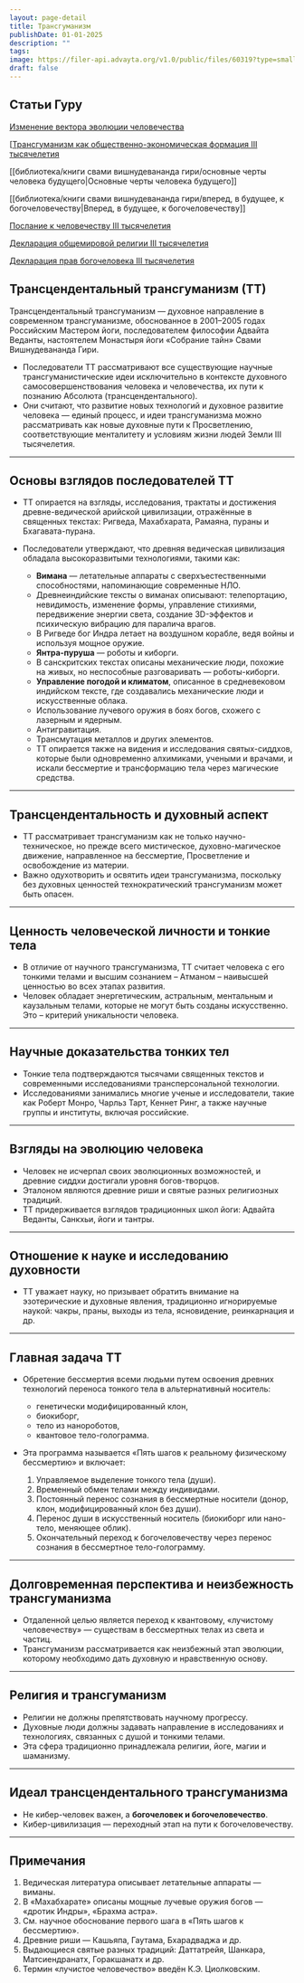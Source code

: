 ```yaml
---
layout: page-detail
title: Трансгуманизм
publishDate: 01-01-2025
description: ""
tags:
image: https://filer-api.advayta.org/v1.0/public/files/60319?type=small
draft: false
---
```


## Статьи Гуру
[Изменение вектора эволюции человечества](http://advayta.org/1677)

[[Трансгуманизм как общественно-экономическая формация III тысячелетия](http://advayta.org/1606)

[[библиотека/книги свами вишнудевананда гири/основные черты человека будущего|Основные черты человека будущего]]

[[библиотека/книги свами вишнудевананда гири/вперед, в будущее, к богочеловечеству|Вперед, в будущее, к богочеловечеству]]

[Послание к человечеству III тысячелетия](/1843)

[Декларация общемировой религии III тысячелетия](http://advayta.org/1681)

[Декларация прав богочеловека III тысячелетия](http://advayta.org/1682) 

## Трансцендентальный трансгуманизм (ТТ)

Трансцендентальный трансгуманизм — духовное направление в современном трансгуманизме, обоснованное в 2001–2005 годах Российским Мастером йоги, последователем философии Адвайта Веданты, настоятелем Монастыря йоги «Собрание тайн» Свами Вишнудевананда Гири.

- Последователи ТТ рассматривают все существующие научные трансгуманистические идеи исключительно в контексте духовного самосовершенствования человека и человечества, их пути к познанию Абсолюта (трансцендентального).
- Они считают, что развитие новых технологий и духовное развитие человека — единый процесс, и идеи трансгуманизма можно рассматривать как новые духовные пути к Просветлению, соответствующие менталитету и условиям жизни людей Земли III тысячелетия.

---
## Основы взглядов последователей ТТ

- ТТ опирается на взгляды, исследования, трактаты и достижения древне-ведической арийской цивилизации, отражённые в священных текстах: Ригведа, Махабхарата, Рамаяна, пураны и Бхагавата-пурана.
- Последователи утверждают, что древняя ведическая цивилизация обладала высокоразвитыми технологиями, такими как:

    - **Вимана** — летательные аппараты с сверхъестественными способностями, напоминающие современные НЛО.
    - Древнеиндийские тексты о виманах описывают: телепортацию, невидимость, изменение формы, управление стихиями, передвижение энергии света, создание 3D-эффектов и психическую вибрацию для паралича врагов.
    - В Ригведе бог Индра летает на воздушном корабле, ведя войны и используя мощное оружие.
    - **Янтра-пуруша** — роботы и киборги.
    - В санскритских текстах описаны механические люди, похожие на живых, но неспособные разговаривать — роботы-киборги.
    - **Управление погодой и климатом**, описанное в средневековом индийском тексте, где создавались механические люди и искусственные облака.
    - Использование лучевого оружия в боях богов, схожего с лазерным и ядерным.
    - Антигравитация.
    - Трансмутация металлов и других элементов.
    - ТТ опирается также на видения и исследования святых-сиддхов, которые были одновременно алхимиками, учеными и врачами, и искали бессмертие и трансформацию тела через магические средства.

---
## Трансцендентальность и духовный аспект

- ТТ рассматривает трансгуманизм как не только научно-техническое, но прежде всего мистическое, духовно-магическое движение, направленное на бессмертие, Просветление и освобождение из материи.
- Важно одухотворить и освятить идеи трансгуманизма, поскольку без духовных ценностей технократический трансгуманизм может быть опасен.

---
## Ценность человеческой личности и тонкие тела

- В отличие от научного трансгуманизма, ТТ считает человека с его тонкими телами и высшим сознанием – Атманом – наивысшей ценностью во всех этапах развития.
- Человек обладает энергетическим, астральным, ментальным и каузальным телами, которые не могут быть созданы искусственно. Это – критерий уникальности человека.

---
## Научные доказательства тонких тел

- Тонкие тела подтверждаются тысячами священных текстов и современными исследованиями трансперсональной технологии.
- Исследованиями занимались многие ученые и исследователи, такие как Роберт Монро, Чарльз Тарт, Кеннет Ринг, а также научные группы и институты, включая российские.

---
## Взгляды на эволюцию человека

- Человек не исчерпал своих эволюционных возможностей, и древние сиддхи достигали уровня богов-творцов.
- Эталоном являются древние риши и святые разных религиозных традиций.
- ТТ придерживается взглядов традиционных школ йоги: Адвайта Веданты, Санкхьи, йоги и тантры.

---
## Отношение к науке и исследованию духовности

- ТТ уважает науку, но призывает обратить внимание на эзотерические и духовные явления, традиционно игнорируемые наукой: чакры, праны, выходы из тела, ясновидение, реинкарнация и др.

---
## Главная задача ТТ

- Обретение бессмертия всеми людьми путем освоения древних технологий переноса тонкого тела в альтернативный носитель:
    
    - генетически модифицированный клон,
    - биокиборг,
    - тело из нанороботов,
    - квантовое тело-голограмма.

- Эта программа называется «Пять шагов к реальному физическому бессмертию» и включает:
    
    1. Управляемое выделение тонкого тела (души).
    2. Временный обмен телами между индивидами.
    3. Постоянный перенос сознания в бессмертные носители (донор, клон, модифицированный клон без души).
    4. Перенос души в искусственный носитель (биокиборг или нано-тело, меняющее облик).
    5. Окончательный переход к богочеловечеству через перенос сознания в бессмертное тело-голограмму.

---
## Долговременная перспектива и неизбежность трансгуманизма

- Отдаленной целью является переход к квантовому, «лучистому человечеству» — существам в бессмертных телах из света и частиц.
- Трансгуманизм рассматривается как неизбежный этап эволюции, которому необходимо дать духовную и нравственную основу.

---
## Религия и трансгуманизм

- Религии не должны препятствовать научному прогрессу.
- Духовные люди должны задавать направление в исследованиях и технологиях, связанных с душой и тонкими телами.
- Эта сфера традиционно принадлежала религии, йоге, магии и шаманизму.

---
## Идеал трансцендентального трансгуманизма

- Не кибер-человек важен, а **богочеловек и богочеловечество**.
- Кибер-цивилизация — переходный этап на пути к богочеловечеству.

---
## Примечания

1. Ведическая литература описывает летательные аппараты — виманы.
2. В «Махабхарате» описаны мощные лучевые оружия богов — «дротик Индры», «Брахма астра».
3. См. научное обоснование первого шага в «Пять шагов к бессмертию».
4. Древние риши — Кашьяпа, Гаутама, Бхарадваджа и др.
5. Выдающиеся святые разных традиций: Даттатрейя, Шанкара, Матсиендранатх, Горакшанатх и др.
6. Термин «лучистое человечество» введён К.Э. Циолковским.